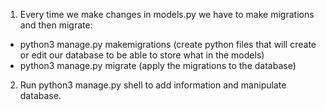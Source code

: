1. Every time we make changes in models.py we have to make migrations and then migrate:
- python3 manage.py makemigrations (create python files that will create or edit our database to be able to store what in the models)
- python3 manage.py migrate (apply the migrations to the database)

2. Run python3 manage.py shell to add information and manipulate database.
